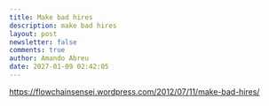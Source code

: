 ```yaml
---
title: Make bad hires
description: make bad hires
layout: post
newsletter: false
comments: true
author: Amando Abreu
date: 2027-01-09 02:42:05
---
```

https://flowchainsensei.wordpress.com/2012/07/11/make-bad-hires/